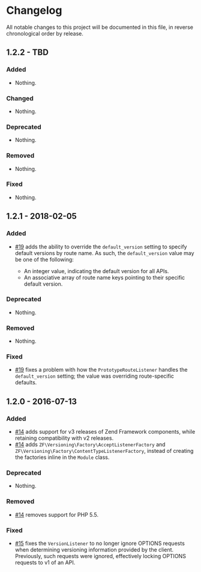 # Changelog

All notable changes to this project will be documented in this file, in reverse chronological order by release.

## 1.2.2 - TBD

### Added

- Nothing.

### Changed

- Nothing.

### Deprecated

- Nothing.

### Removed

- Nothing.

### Fixed

- Nothing.

## 1.2.1 - 2018-02-05

### Added

- [#19](https://github.com/zfcampus/zf-versioning/pull/19) adds the ability to
  override the `default_version` setting to specify default versions by route
  name. As such, the `default_version` value may be one of the following:

  - An integer value, indicating the default version for all APIs.
  - An associative array of route name keys pointing to their specific default version.

### Deprecated

- Nothing.

### Removed

- Nothing.

### Fixed

- [#19](https://github.com/zfcampus/zf-versioning/pull/19) fixes a problem with
  how the `PrototypeRouteListener` handles the `default_version` setting; the
  value was overriding route-specific defaults.

## 1.2.0 - 2016-07-13

### Added

- [#14](https://github.com/zfcampus/zf-versioning/pull/14) adds support for v3
  releases of Zend Framework components, while retaining compatibility with v2
  releases.
- [#14](https://github.com/zfcampus/zf-versioning/pull/14) adds
  `ZF\Versioning\Factory\AcceptListenerFactory` and
  `ZF\Versioning\Factory\ContentTypeListenerFactory`, instead of creating
  the factories inline in the `Module` class.

### Deprecated

- Nothing.

### Removed

- [#14](https://github.com/zfcampus/zf-versioning/pull/14) removes support for PHP 5.5.

### Fixed

- [#15](https://github.com/zfcampus/zf-versioning/pull/15) fixes the
  `VersionListener` to no longer ignore OPTIONS requests when determining
  versioning information provided by the client. Previously, such requests were
  ignored, effectively locking OPTIONS requests to v1 of an API.
